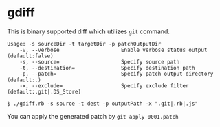 # gdiff

This is binary supported diff which utilizes ```git``` command.

```
Usage: -s sourceDir -t targetDir -p patchOutputDir
    -v, --verbose                    Enable verbose status output (default:false)
    -s, --source=                    Specify source path
    -t, --destination=               Specify destination path
    -p, --patch=                     Specify patch output directory (default:.)
    -x, --exclude=                   Specify exclude filter (default:.git|.DS_Store)
```

```
$ ./gdiff.rb -s source -t dest -p outputPath -x ".git|.rb|.js"
```

You can apply the generated patch by ```git apply 0001.patch```
